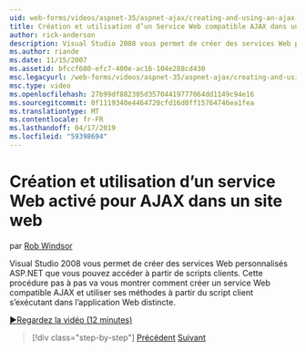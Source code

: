 ```yaml
---
uid: web-forms/videos/aspnet-35/aspnet-ajax/creating-and-using-an-ajax-enabled-web-service-in-a-web-site
title: Création et utilisation d’un Service Web compatible AJAX dans un Site Web | Microsoft Docs
author: rick-anderson
description: Visual Studio 2008 vous permet de créer des services Web personnalisés ASP.NET que vous pouvez accéder à partir de scripts clients. Cette procédure pas à pas va vous montrer comment créer un AJ...
ms.author: riande
ms.date: 11/15/2007
ms.assetid: bfccf680-efc7-400e-ac16-104e288cd430
msc.legacyurl: /web-forms/videos/aspnet-35/aspnet-ajax/creating-and-using-an-ajax-enabled-web-service-in-a-web-site
msc.type: video
ms.openlocfilehash: 27b99df882305d35704419777064dd1149c94e16
ms.sourcegitcommit: 0f1119340e4464720cfd16d0ff15764746ea1fea
ms.translationtype: MT
ms.contentlocale: fr-FR
ms.lasthandoff: 04/17/2019
ms.locfileid: "59398694"
---
```

# <a name="creating-and-using-an-ajax-enabled-web-service-in-a-web-site"></a>Création et utilisation d’un service Web activé pour AJAX dans un site web

par [Rob Windsor](https://twitter.com/robwindsor)

Visual Studio 2008 vous permet de créer des services Web personnalisés ASP.NET que vous pouvez accéder à partir de scripts clients. Cette procédure pas à pas va vous montrer comment créer un service Web compatible AJAX et utiliser ses méthodes à partir du script client s’exécutant dans l’application Web distincte.

[&#9654;Regardez la vidéo (12 minutes)](https://channel9.msdn.com/Blogs/ASP-NET-Site-Videos/creating-and-using-an-ajax-enabled-web-service-in-a-web-site)

> [!div class="step-by-step"]
> [Précédent](adding-ajax-functionality-to-an-existing-aspnet-page.md)
> [Suivant](aspnet-ajax-a-demonstration-of-aspnet-ajax.md)
